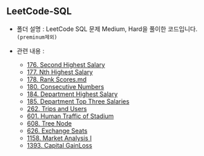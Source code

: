 ## LeetCode-SQL

* 폴더 설명 : LeetCode SQL 문제 Medium, Hard을 풀이한 코드입니다. `(preminum제외)`

* 관련 내용 :  
  * [176. Second Highest Salary]([SQL/[221202]%20LeetCode_176.%20Second%20Highest%20Salary.md](https://github.com/hoinnovation/TIL/blob/main/SQL/LeetCode-SQL/%5B221202%5D%20LeetCode_176.%20Second%20Highest%20Salary.md))
  * [177. Nth Highest Salary]([SQL/[221213]%20LeetCode_177.%20Nth%20Highest%20Salary.md](https://github.com/hoinnovation/TIL/blob/main/SQL/LeetCode-SQL/%5B221213%5D%20LeetCode_177.%20Nth%20Highest%20Salary.md))
  * [178. Rank Scores.md]([SQL/[221201]%20LeetCode_178.%20Rank%20Scores.md](https://github.com/hoinnovation/TIL/blob/main/SQL/LeetCode-SQL/%5B221201%5D%20LeetCode_178.%20Rank%20Scores.md))
  * [180. Consecutive Numbers]([SQL/[221212]%20LeetCode_180.%20Consecutive%20Numbers.md](https://github.com/hoinnovation/TIL/blob/main/SQL/LeetCode-SQL/%5B221212%5D%20LeetCode_180.%20Consecutive%20Numbers.md))
  * [184. Department Highest Salary]([SQL/[221214]%20LeetCode_184.%20Department%20Highest%20Salary.md](https://github.com/hoinnovation/TIL/blob/main/SQL/LeetCode-SQL/%5B221214%5D%20LeetCode_184.%20Department%20Highest%20Salary.md))
  * [185. Department Top Three Salaries](https://github.com/hoinnovation/TIL/blob/main/SQL/LeetCode-SQL/%5B221208%5D%20LeetCode_185.%20Department%20Top%20Three%20Salaries.md)
  * [262. Trips and Users](https://github.com/hoinnovation/TIL/blob/main/SQL/LeetCode-SQL/%5B221210%5D%20LeetCode_262.%20Trips%20and%20Users.md)
  * [601. Human Traffic of Stadium](https://github.com/hoinnovation/TIL/blob/main/SQL/LeetCode-SQL/%5B221207%5D%20LeetCode_601.%20Human%20Traffic%20of%20Stadium.md)
  * [608. Tree Node](https://github.com/hoinnovation/TIL/blob/main/SQL/LeetCode-SQL/%5B221206%5D%20LeetCode_608.%20Tree%20Node.md)
  * [626. Exchange Seats]([SQL/[221129]%20LeetCode_626.%20Exchange%20Seats.md](https://github.com/hoinnovation/TIL/blob/main/SQL/LeetCode-SQL/%5B221129%5D%20LeetCode_626.%20Exchange%20Seats.md))
  * [1158. Market Analysis I](https://github.com/hoinnovation/TIL/blob/main/SQL/LeetCode-SQL/%5B221203%5D%20LeetCode_1158.%20Market%20Analysis%20I.md)
  * [1393. Capital GainLoss]([SQL/[221205]%20LeetCode_1393.%20Capital%20GainLoss.md](https://github.com/hoinnovation/TIL/blob/main/SQL/LeetCode-SQL/%5B221205%5D%20LeetCode_1393.%20Capital%20GainLoss.md))